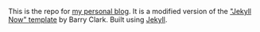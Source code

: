 This is the repo for [my personal blog](blog.vislaywade.com "Rebecca Vislay Wade's blog"). It is a modified version of the ["Jekyll Now" template](https://github.com/barryclark/jekyll-now) by Barry Clark. Built using [Jekyll](https://github.com/jekyll/jekyll).

